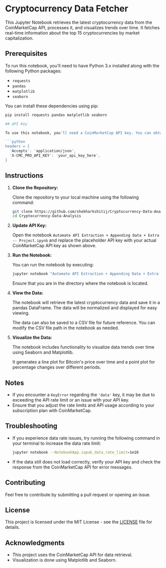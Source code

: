 # Cryptocurrency Data Fetcher

This Jupyter Notebook retrieves the latest cryptocurrency data from the CoinMarketCap API, processes it, and visualizes trends over time. It fetches real-time information about the top 15 cryptocurrencies by market capitalization.

## Prerequisites

To run this notebook, you'll need to have Python 3.x installed along with the following Python packages:

- `requests`
- `pandas`
- `matplotlib`
- `seaborn`

You can install these dependencies using pip:

```bash
pip install requests pandas matplotlib seaborn

## API Key

To use this notebook, you'll need a CoinMarketCap API key. You can obtain one by signing up at the [CoinMarketCap Developer Portal](https://pro.coinmarketcap.com/). Once you have the API key, replace `'your_api_key_here'` in the notebook with your actual key:

```python
headers = {
  'Accepts': 'application/json',
  'X-CMC_PRO_API_KEY': 'your_api_key_here',
}
```

## Instructions

1. **Clone the Repository:**

   Clone the repository to your local machine using the following command:

   ```bash
   git clone https://github.com/shekharkshitij/Cryptocurrency-Data-Analysis.git
   cd Cryptocurrency-Data-Analysis
   ```

2. **Update API Key:**

   Open the notebook `Automate API Extraction + Appending Data + Extra -- Project.ipynb` and replace the placeholder API key with your actual CoinMarketCap API key as shown above.

3. **Run the Notebook:**

   You can run the notebook by executing:

   ```bash
   jupyter notebook "Automate API Extraction + Appending Data + Extra -- Project.ipynb"
   ```

   Ensure that you are in the directory where the notebook is located.

4. **View the Data:**

   The notebook will retrieve the latest cryptocurrency data and save it in a pandas DataFrame. The data will be normalized and displayed for easy viewing.

   The data can also be saved to a CSV file for future reference. You can modify the CSV file path in the notebook as needed.

5. **Visualize the Data:**

   The notebook includes functionality to visualize data trends over time using Seaborn and Matplotlib.

   It generates a line plot for Bitcoin's price over time and a point plot for percentage changes over different periods.

## Notes

- If you encounter a `KeyError` regarding the `'data'` key, it may be due to exceeding the API rate limit or an issue with your API key.
- Ensure that you adjust the rate limits and API usage according to your subscription plan with CoinMarketCap.

## Troubleshooting

- If you experience data rate issues, try running the following command in your terminal to increase the data rate limit:

  ```bash
  jupyter notebook --NotebookApp.iopub_data_rate_limit=1e10
  ```

- If the data still does not load correctly, verify your API key and check the response from the CoinMarketCap API for error messages.

## Contributing

Feel free to contribute by submitting a pull request or opening an issue.

## License

This project is licensed under the MIT License - see the [LICENSE](LICENSE) file for details.

## Acknowledgments

- This project uses the CoinMarketCap API for data retrieval.
- Visualization is done using Matplotlib and Seaborn.
